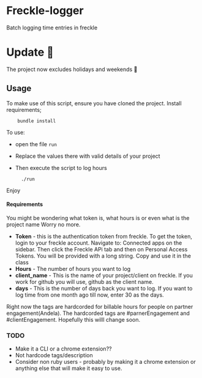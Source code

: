 # Freckle-logger
Batch logging time entries in freckle

# Update :rotating_light:

The project now excludes holidays and weekends :tada:

## Usage

To make use of this script, ensure you have cloned the project.
Install requirements;

        bundle install

To use:
- open the file `run`
- Replace the values there with valid details of your project
- Then execute the script to log hours

        ./run


Enjoy

#### Requirements

You might be wondering what token is, what hours is or even what is the project name
Worry no more.

- **Token** - this is the authentication token from freckle. To get the token, login to your freckle account. Navigate to: Connected apps on the sidebar. Then click the Freckle APi tab and then on Personal Access Tokens. You will be provided with a long string. Copy and use it in the class
- **Hours** - The number of hours you want to log
- **client_name** - This is the name of your project/client on freckle. If you work for github you will use, github as the client name.
- **days** - This is the number of days back you want to log. If you want to log time from one month ago till now, enter 30 as the days.

Right now the tags are hardcorded for billable hours for people on partner engagement(Andela). The hardcorded tags are #parnerEngagement and #clientEngagement. Hopefully this willl change soon.

### TODO

- Make it a CLI or a chrome extension??
- Not hardcode tags/description
- Consider non ruby users - probably by making it a chrome extension or anything else that will make it easy to use.
